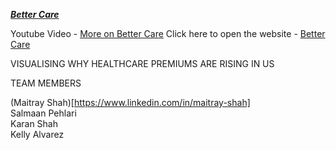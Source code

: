 ***[Better Care](http://54.186.142.125/)***

Youtube Video - [More on Better Care](https://youtu.be/nG-Sr2ri_ZE)
Click here to open the website - [Better Care](http://54.186.142.125/)


VISUALISING WHY
HEALTHCARE PREMIUMS
ARE RISING IN US

TEAM MEMBERS

(Maitray Shah)[https://www.linkedin.com/in/maitray-shah]<br/>
Salmaan Pehlari<br/>
Karan Shah<br/>
Kelly Alvarez<br/>



